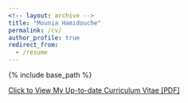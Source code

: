 ```yaml
---
<!-- layout: archive -->
title: "Mounia Hamidouche"
permalink: /cv/
author_profile: true
redirect_from:
  - /resume
---
```


{% include base_path %}

[Click to View My Up-to-date Curriculum Vitae [PDF]](https://www.overleaf.com/read/zbrsgknnqbzt)

<!-- <embed src="http://mouniahamidouche.github.io/files/mounia-cv.pdf" width="650" height="1800" type='application/pdf'> -->
